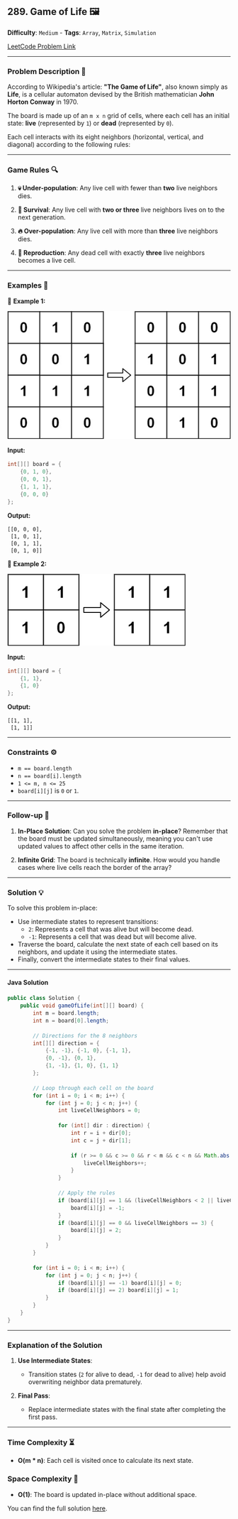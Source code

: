 ## 289. Game of Life 🖼️

**Difficulty**: `Medium` - **Tags**: `Array`, `Matrix`, `Simulation`

[LeetCode Problem Link](https://leetcode.com/problems/game-of-life/)

---

### Problem Description 📜

According to Wikipedia's article: **"The Game of Life"**, also known simply as **Life**, is a cellular automaton devised by the British mathematician **John Horton Conway** in 1970.

The board is made up of an `m x n` grid of cells, where each cell has an initial state: **live** (represented by `1`) or **dead** (represented by `0`).

Each cell interacts with its eight neighbors (horizontal, vertical, and diagonal) according to the following rules:

---

### Game Rules 🔍

1. **💀 Under-population**:
   Any live cell with fewer than **two** live neighbors dies.

2. **🌱 Survival**:
   Any live cell with **two or three** live neighbors lives on to the next generation.

3. **🔥 Over-population**:
   Any live cell with more than **three** live neighbors dies.

4. **🌳 Reproduction**:
   Any dead cell with exactly **three** live neighbors becomes a live cell.

---

### Examples 🌟

🔹 **Example 1:**

![](grid1.jpg)

**Input:**
```java
int[][] board = {
    {0, 1, 0},
    {0, 0, 1},
    {1, 1, 1},
    {0, 0, 0}
};
```

**Output:**
```
[[0, 0, 0],
 [1, 0, 1],
 [0, 1, 1],
 [0, 1, 0]]
```

🔹 **Example 2:**

![](grid2.jpg)

**Input:**
```java
int[][] board = {
    {1, 1},
    {1, 0}
};
```

**Output:**
```
[[1, 1],
 [1, 1]]
```

---

### Constraints ⚙️

- `m == board.length`
- `n == board[i].length`
- `1 <= m, n <= 25`
- `board[i][j]` is `0` or `1`.

---

### Follow-up 🤔

1. **In-Place Solution**:
   Can you solve the problem **in-place**?
   Remember that the board must be updated simultaneously, meaning you can't use updated values to affect other cells in the same iteration.

2. **Infinite Grid**:
   The board is technically **infinite**. How would you handle cases where live cells reach the border of the array?

---

### Solution 💡

To solve this problem in-place:

- Use intermediate states to represent transitions:
  - `2`: Represents a cell that was alive but will become dead.
  - `-1`: Represents a cell that was dead but will become alive.
- Traverse the board, calculate the next state of each cell based on its neighbors, and update it using the intermediate states.
- Finally, convert the intermediate states to their final values.

---

#### Java Solution

```java
public class Solution {
    public void gameOfLife(int[][] board) {
        int m = board.length;
        int n = board[0].length;

        // Directions for the 8 neighbors
        int[][] direction = {
            {-1, -1}, {-1, 0}, {-1, 1},
            {0, -1}, {0, 1},
            {1, -1}, {1, 0}, {1, 1}
        };

        // Loop through each cell on the board
        for (int i = 0; i < m; i++) {
            for (int j = 0; j < n; j++) {
                int liveCellNeighbors = 0;

                for (int[] dir : direction) {
                    int r = i + dir[0];
                    int c = j + dir[1];

                    if (r >= 0 && c >= 0 && r < m && c < n && Math.abs(board[r][c]) == 1) {
                        liveCellNeighbors++;
                    }
                }

                // Apply the rules
                if (board[i][j] == 1 && (liveCellNeighbors < 2 || liveCellNeighbors > 3)) {
                    board[i][j] = -1;
                }
                if (board[i][j] == 0 && liveCellNeighbors == 3) {
                    board[i][j] = 2;
                }
            }
        }

        for (int i = 0; i < m; i++) {
            for (int j = 0; j < n; j++) {
                if (board[i][j] == -1) board[i][j] = 0;
                if (board[i][j] == 2) board[i][j] = 1;
            }
        }
    }
}

```

---

### Explanation of the Solution

1. **Use Intermediate States**:
   - Transition states (`2` for alive to dead, `-1` for dead to alive) help avoid overwriting neighbor data prematurely.

2. **Final Pass**:
   - Replace intermediate states with the final state after completing the first pass.

---

### Time Complexity ⏳

- **O(m * n)**:
  Each cell is visited once to calculate its next state.

### Space Complexity 💾

- **O(1)**:
  The board is updated in-place without additional space.

You can find the full solution [here](Solution.java).